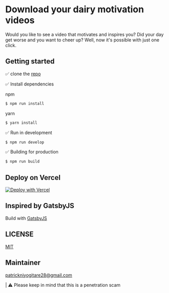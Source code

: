 # Download your dairy motivation videos

Would you like to see a video that motivates and inspires you? Did your day get worse and you want to cheer up? Well, now it's possible with just one click.

## Getting started
✅ clone the [repo](https://github.com/PatrickNiyogitare28/motivation-videos.vercel.app)


✅ Install dependencies

npm
```sh
$ npm run install
```

yarn
```sh
$ yarn install
```


✅ Run in development

```sh
$ npm run develop
```

✅ Building for production

```sh
$ npm run build
```

## Deploy on Vercel

[![Deploy with Vercel](https://vercel.com/button)](https://vercel.com/new/clone?repository-url=https://github.com/PatrickNiyogitare28/motivation-videos.vercel.app)

## Inspired by GatsbyJS
Build with [GatsbyJS](https://www.gatsbyjs.com/)


## LICENSE
[MIT](https://github.com/PatrickNiyogitare28/motivation-videos.vercel.app/blob/master/LICENSE)

## Maintainer 
patrickniyogitare28@gmail.com


| ⚠️ Please keep in mind that this is a penetration scam